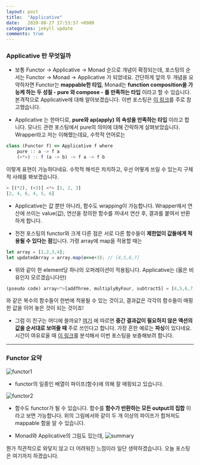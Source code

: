```yaml
---
layout: post
title:  "Applicative"
date:   2020-08-27 17:53:57 +0900
categories: jekyll update
comments: true
---
```


### Applicative 란 무엇일까
- 보통 Functor -> Applicative -> Monad 순으로 개념이 확장되는데, 포스팅의 순서는 Functor -> Monad -> Applicative 가 되었네요. 
간단하게 앞의 두 개념을 요약하자면 Functor는 **mappable한 타입**, Monad는 **function composition을 가능케 하는 두 성질 - pure 와 compose - 를 만족하는 타입** 이라고 할 수 있습니다. 본격적으로 Applicative에 대해 알아보겠습니다. 이번 포스팅은 [이 링크](https://medium.com/@tzehsiang/javascript-functor-applicative-monads-in-pictures-b567c6415221)를 주로 참고했습니다.

- Applicative 는 한마디로, **pure와 ap(apply) 의 속성을 만족하는 타입** 이라고 합니다. 모나드 관련 포스팅에서 pure의 의미에 대해 간락하게 살펴보았습니다. Wrapper라고 저는 이해했는데요, 수학적 언어로는 

```javascript
class (Functor f) => Applicative f where
    pure :: a -> f a
    (<*>) :: f (a -> b) -> f a -> f b
```
이렇게 표현이 가능하다네요. 수학적 해석은 차치하고, 우선 어떻게 쓰일 수 있는지 구체적 사례를 봐보겠습니다. 

```javascript
> [(*2), (+3)] <*> [1, 2, 3]
[2, 4, 6, 4, 5, 6]
```
- Applicative는 값 뿐만 아니라, 함수도 wrapping이 가능합니다. Wrapper에서 연산에 쓰이는 value(값), 연산을 정의한 함수를 꺼내서 연산 후, 결과를 붙여서 반환하게 합니다. 

- 전전 포스팅의 functor와 크게 다른 점은 서로 다른 함수들이 **제한없이 값들에게 적용될 수 있다는 점**입니다. 가령 array에 map을 적용할 때는 

```javascript
let array = [1,2,3,4];
let updatedArray = array.map(e=>e+3); // [4,5,6,7]
```
- 위와 같이 한 element당 하나의 오퍼레이션이 적용됩니다. Applicative는 (옳은 비유인지 모르겠습니다만) 
```javascript
(pseudo code) array<*>[addThree, multiplyByFour, subtract5] = [4,5,6,7,16,20,24,28,-1,0,1,2]
```
 와 같은 복수의 함수들이 한번에 적용될 수 있는 것이고, 결과값은 각각의 함수들이 매핑한 값을 이어 놓은 것이 되는 것이죠!

 - 그럼 이 친구는 어디에 쓸까요? [여기](https://stackoverflow.com/questions/6570779/why-should-i-use-applicative-functors-in-functional-programming) 에 따르면 **중간 결과값이 필요하지 않은 액션의 값을 순서대로 보여줄 때** 주로 쓰인다고 합니다. 가장 흔한 예로는 **파싱**이 있다네요. 시간이 여유로울 때 [이 링크](https://arunraghavan.net/2018/02/applicative-functors-for-fun-and-parsing/)를 분석해서 이번 포스팅을 보충해보려 합니다.




---

### Functor 요약
![functor1](https://miro.medium.com/max/1400/1*Xoa27kT2FJ-HBtwsZRFrHg.gif)
- functor의 일종인 배열이 파이프(함수)에 의해 잘 매핑되고 있습니다.

![functor2](https://miro.medium.com/max/1400/1*gVhVPPtYrf44OPLpXEdU4A.gif)
- 함수도 functor가 될 수 있습니다. 함수를 **함수가 반환하는 모든 output의 집합** 이라고 보면 가능합니다. 위의 그림에서와 같이 두 개 이상의 파이프가 합쳐져도 mappable 함을 알 수 있습니다. 


- Monad와 Applicative의 그림도 있는데,
![summary](https://miro.medium.com/max/1400/1*kXKjxS87eVC58Rj4KTkWVQ.gif)

뭔가 직관적으로 와닿지 않고 더 어려워진 느낌이라 일단 생략하겠습니다. 오늘 포스팅은 여기까지 하겠습니다.

